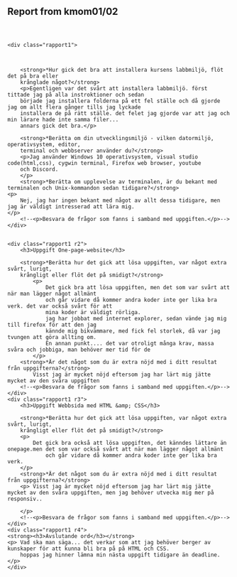 Report from kmom01/02
---------------------
<!--<h2>Kmom01/02</h2>-->
<header>

<style>
    .rapport1{
        font-size: 15px
    }

</style>


</header>

<body>
<div class="rapport">

    <div class="rapport1">
        
        
    
        <strong>*Hur gick det bra att installera kursens labbmiljö, flöt det på bra eller 
        krånglade något?</strong>
        <p>Egentligen var det svårt att installera labbmiljö. först tittade jag på alla instroktioner och sedan
        började jag installera folderna på ett fel ställe och då gjorde jag om allt flera gånger tills jag lyckade
        installera de på rätt ställe. det felet jag gjorde var att jag och min lärare hade inte samma filer...
        annars gick det bra.</p>

        <strong>*Berätta om din utvecklingsmiljö - vilken datormiljö, operativsystem, editor, 
        terminal och webbserver använder du?</strong>
        <p>Jag använder Windows 10 operativsystem, visual studio code(html,css), cygwin terminal, Firefox web browser, youtube
        och Discord.
        </p>
        <strong>*Berätta om upplevelse av terminalen, är du bekant med terminalen och Unix-kommandon sedan tidigare?</strong>
    <p>
        Nej, jag har ingen bekant med något av allt dessa tidigare, men jag är väldigt intresserad att lära mig.
    </p>
        <!--<p>Besvara de frågor som fanns i samband med uppgiften.</p>-->
    </div>

    
    <div class="rapport1 r2">
        <h3>Uppgift One-page-website</h3>

        <strong>*Berätta hur det gick att lösa uppgiften, var något extra svårt, lurigt, 
        krångligt eller flöt det på smidigt?</strong>
            <p>
                Det gick bra att lösa uppgiften, men det som var svårt att när man lägger något allmänt 
                och går vidare då kommer andra koder inte ger lika bra verk. det var också svårt för att 
                mina koder är väldigt rörliga.
                jag har jobbat med internet explorer, sedan vände jag mig till firefox för att den jag 
                kännde mig bikvämmare, med fick fel storlek, då var jag tvungen att göra allting om.
                En annan punkt.... det var otroligt många krav, massa svåra och jobbiga, man behöver mer tid för de
            </p>
        <strong>*Är det något som du är extra nöjd med i ditt resultat från uppgifterna?</strong>
            Visst jag är mycket nöjd eftersom jag har lärt mig jätte mycket av den svåra uppgiften
        <!--<p>Besvara de frågor som fanns i samband med uppgiften.</p>-->
    </div>
    <div class="rapport1 r3">
        <h3>Uppgift Webbsida med HTML &amp; CSS</h3>
        
        <strong>*Berätta hur det gick att lösa uppgiften, var något extra svårt, lurigt, 
        krångligt eller flöt det på smidigt?</strong>
        <p> 
            Det gick bra också att lösa uppgiften, det känndes lättare än onepage.men det som var också svårt att när man lägger något allmänt 
                och går vidare då kommer andra koder inte ger lika bra verk.
        </p>
        <strong>*Är det något som du är extra nöjd med i ditt resultat från uppgifterna?</strong>
        <p> Visst jag är mycket nöjd eftersom jag har lärt mig jätte mycket av den svåra uppgiften, men jag behöver utvecka mig mer på responsiv..

        </p>
        <!--<p>Besvara de frågor som fanns i samband med uppgiften.</p>-->
    </div>
    <div class="rapport1 r4">
    <strong><h3>Avslutande ord</h3></strong>
    <p> Vad ska man säga... det verkar som att jag behöver berger av kunskaper för att kunna bli bra på på HTML och CSS.
        hoppas jag hinner lämna min nästa uppgift tidigare än deadline.
    </p>
    </div>
</div>
</body>

